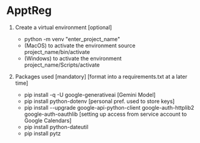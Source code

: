 # ApptReg

1) Create a virtual environment [optional] 
    - python -m venv "enter_project_name"
    - (MacOS) to activate the environment source project_name/bin/activate
    - (Windows) to activate the environment project_name/Scripts/activate

2) Packages used [mandatory] [format into a requirements.txt at a later time]
    - pip install -q -U google-generativeai [Gemini Model]
    - pip install python-dotenv [personal pref. used to store keys]
    - pip install --upgrade google-api-python-client google-auth-httplib2 google-auth-oauthlib [setting up access from service account to Google Calendars]
    - pip install python-dateutil
    - pip install pytz